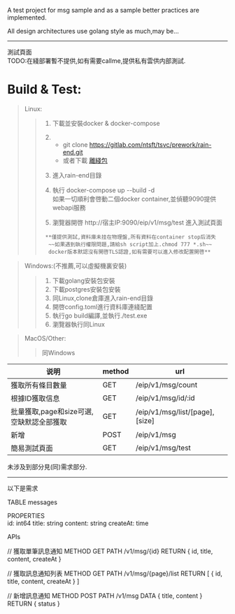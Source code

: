 A test project for msg sample and as a sample better practices are implemented.

All design architectures use golang style as much,may be...

---

測試頁面  
TODO:在綫部署暫不提供,如有需要callme,提供私有雲供内部測試.  

# Build & Test:

> Linux:  
>
> > 1. 下載並安裝docker & docker-compose  
> >
> > 2. - git clone https://gitlab.com/ntsft/tsvc/prework/rain-end.git  
> >    - 或者下載  [離綫包](https://gitlab.com/ntsft/tsvc/prework/rain-end/-/archive/master/rain-end-master.tar.gz)  
> >    
> > 3.    進入rain-end目錄  
> >
> > 4.    執行 docker-compose up --build -d  
> >       如果一切順利會啓動二個docker container,並偵聽9090提供webapi服務  
> >
> > 5.    瀏覽器開啓 http://宿主IP:9090/eip/v1/msg/test  進入測試頁面
> >
> >      
> >      
> >      **僅提供測試,資料庫未挂在物理盤,所有資料在container stop后消失  
> >       ~~如果遇到執行權限問題,請給sh script加上.chmod 777 *.sh~~  
> >       docker版本默認沒有開啓TLS認證,如有需要可以進入修改配置開啓**



> Windows:(不推薦,可以虛擬機裏安裝)  
>
> > 1. 下載golang安裝包安裝  
> > 2. 下載postgres安裝包安裝  
> > 3. 同Linux,clone倉庫進入rain-end目錄  
> > 4. 開啓config.toml進行資料庫連綫配置  
> > 5. 執行go build編譯,並執行./test.exe  
> > 6. 瀏覽器執行同Linux



> MacOS/Other:  
>
> > 同Windows



| 说明                                     | method | url                            |
| ---------------------------------------- | ------ | ------------------------------ |
| 獲取所有條目數量                         | GET    | /eip/v1/msg/count              |
| 根據ID獲取信息                           | GET    | /eip/v1/msg/id/:id             |
| 批量獲取,page和size可選,空缺默認全部獲取 | GET    | /eip/v1/msg/list/[page],[size] |
| 新增                                     | POST   | /eip/v1/msg                    |
| 簡易測試頁面                             | GET    | /eip/v1/msg/test               |



未涉及到部分見(同)需求部分.

---
以下是需求

TABLE
messages

PROPERTIES  
id: int64
title: string
content: string
createAt: time

APIs

// 獲取單筆訊息通知
METHOD
GET
PATH
/v1/msg/{id} 
RETURN
{
	id,
	title,
	content,
	createAt
}

// 獲取訊息通知列表
METHOD
GET
PATH
/v1/msg/{page}/list
RETURN
[
	{
		id,
		title,
		content,
		createAt
	}
]

// 新增訊息通知
METHOD
POST
PATH
/v1/msg
DATA
{
	title,
	content
}
RETURN
{
	status
}